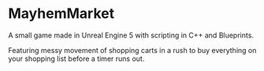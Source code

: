 # MayhemMarket

A small game made in Unreal Engine 5 with scripting in C++ and Blueprints.

Featuring messy movement of shopping carts in a rush to buy everything on your shopping list before a timer runs out.

